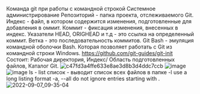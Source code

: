 Команда git при работы с командной строкой
Системное администрирование 
Репозиторий - папка проекта, отслеживаемого Git.
Индекс - файл, в котором содержится изменения, подготовленные для добавления в оммит.
Коммит - фиксация изменения, внесенных в индекс.
Указатели HEAD, ORIGHEAD и т.д - это ссылка на определенный коммит.
Ветка - это последовательность коммитов.
Git Bash - эмуляция командной оболочки Bash. Которая позволяет работать с Git из командной строки Windows.
https://github.com/git-guides/git-init
Состоит: Рабочая директория, Индекс/ Область подготовленных файлов, Каталог Git.
![c47fd3a4ffe633e8ae3d8b3d4ddc7ccb](https://user-images.githubusercontent.com/97594123/188800807-6f96ce5f-40ac-4b49-ad1f-1cff7eb86355.png)
![image](https://user-images.githubusercontent.com/97594123/188801119-186289fa-1ae6-49f1-a970-fc117a871613.png)
![image](https://user-images.githubusercontent.com/97594123/188803912-a2809ea6-3e3b-4ae4-ad51-a5ec5a6facfc.png)
ls - list список - выводит список всех файлов в папке
-l                         use a long listing format
-a, --all                  do not ignore entries starting with .
![2022-09-07_09-35-04](https://user-images.githubusercontent.com/97594123/188805980-5772230e-0e69-4454-8755-6146cb25b2ae.png)
